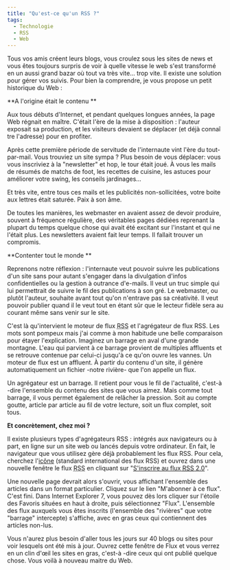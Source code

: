 ```yaml
---
title: "Qu'est-ce qu'un RSS ?"
tags:
  - Technologie
  - RSS
  - Web
---
```


Tous vos amis créent leurs blogs, vous croulez sous les sites de news et vous
êtes toujours surpris de voir à quelle vitesse le web s'est transformé en un
aussi grand bazar où tout va très vite… trop vite. Il existe une solution pour
gérer vos suivis. Pour bien la comprendre, je vous propose un petit historique
du Web&nbsp;:

**A l'origine était le contenu **

Aux tous débuts d'Internet, et pendant quelques longues années, la page Web
régnait en maître. C'était l'ère de la mise à disposition&nbsp;: l'auteur
exposait sa production, et les visiteurs devaient se déplacer (et déjà connaî
tre l'adresse) pour en profiter.

Après cette première période de servitude de l'internaute vint l'ère du
tout-par-mail. Vous trouviez un site sympa&nbsp;? Plus besoin de vous déplacer:
vous vous inscriviez à la "newsletter" et hop, le tour était joué. À vous les
mails de résumés de matchs de foot, les recettes de cuisine, les astuces pour
améliorer votre swing, les conseils jardinages…

Et très vite, entre tous ces mails et les publicités non-sollicitées, votre
boite aux lettres était saturée. Paix à son âme.

De toutes les manières, les webmaster en avaient assez de devoir produire,
souvent à fréquence régulière, des véritables pages dédiées reprenant la plupart
du temps quelque chose qui avait été excitant sur l'instant et qui ne l'était
plus. Les newsletters avaient fait leur temps. Il fallait trouver un compromis.

**Contenter tout le monde **

Reprenons notre réflexion : l'internaute veut pouvoir suivre les publications
d'un site sans pour autant s'engager dans la divulgation d'infos confidentielles
ou la gestion à outrance d'e-mails. Il veut un truc simple qui lui permettrait
de suivre le fil des publications à son gré. Le webmaster, ou plutôt l'auteur,
souhaite avant tout qu'on n'entrave pas sa créativité. Il veut pouvoir publier
quand il le veut tout en étant sûr que le lecteur fidèle sera au courant même
sans venir sur le site.

C'est là qu'intervient le moteur de flux
<abbr title="Really Simple Syndication" lang="en">RSS</abbr> et l'agrégateur de
flux RSS. Les mots sont pompeux mais j'ai comme à mon habitude une belle
comparaison pour étayer l'explication. Imaginez un barrage en aval d'une grande
montagne. L'eau qui parvient à ce barrage provient de multiples affluents et se
retrouve contenue par celui-ci jusqu'à ce qu'on ouvre les vannes. Un moteur de
flux est un affluent. À partir du contenu d'un site, il génère automatiquement
un fichier -notre rivière- que l'on appelle un flux.

Un agrégateur est un barrage. Il retient pour vous le fil de l'actualité,
c'est-à -dire l'ensemble du contenu des sites que vous aimez. Mais comme tout
barrage, il vous permet également de relâcher la pression. Soit au compte
goutte, article par article au fil de votre lecture, soit un flux complet, soit
tous.

**Et concrètement, chez moi&nbsp;?**

Il existe plusieurs types d'agrégateurs RSS&nbsp;: intégrés aux navigateurs ou à
part, en ligne sur un site web ou lancés depuis votre ordinateur. En fait, le
navigateur que vous utilisez gère déjà probablement les flux RSS. Pour cela,
cherchez l'[icône](https://www.google.com/search?q=icone+rss&gws_rd=ssl)
(standard international des flux RSS) et ouvrez dans une nouvelle fenêtre le
flux <abbr title="Really Simple Syndication" lang="en">RSS</abbr> en cliquant
sur
"[S'inscrire au flux <abbr title="Really Simple Syndication" lang="en">RSS</abbr> 2.0](/feed.xml)".

Une nouvelle page devrait alors s'ouvrir, vous affichant l'ensemble des articles
dans un format particulier. Cliquez sur le lien "M'abonner à ce flux". C'est
fini. Dans Internet Explorer 7, vous pouvez dès lors cliquer sur l'étoile des
Favoris situées en haut à droite, puis sélectionnez "Flux". L'ensemble des flux
auxquels vous êtes inscrits (l'ensemble des "rivières" que votre "barrage"
intercepte) s'affiche, avec en gras ceux qui contiennent des articles non-lus.

Vous n'aurez plus besoin d'aller tous les jours sur 40 blogs ou sites pour voir
lesquels ont été mis à jour. Ouvrez cette fenêtre de Flux et vous verrez en un
clin d'œil les sites en gras, c'est-à -dire ceux qui ont publié quelque chose.
Vous voilà à nouveau maitre du Web.
